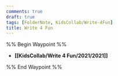 ```yaml
---
comments: true
draft: true
tags: [FolderNote, KidsCollab/Write-4Fun]
title: Write 4 Fun
---
```

%% Begin Waypoint %%

- **[[KidsCollab/Write 4 Fun/2021/2021]]**

%% End Waypoint %%

